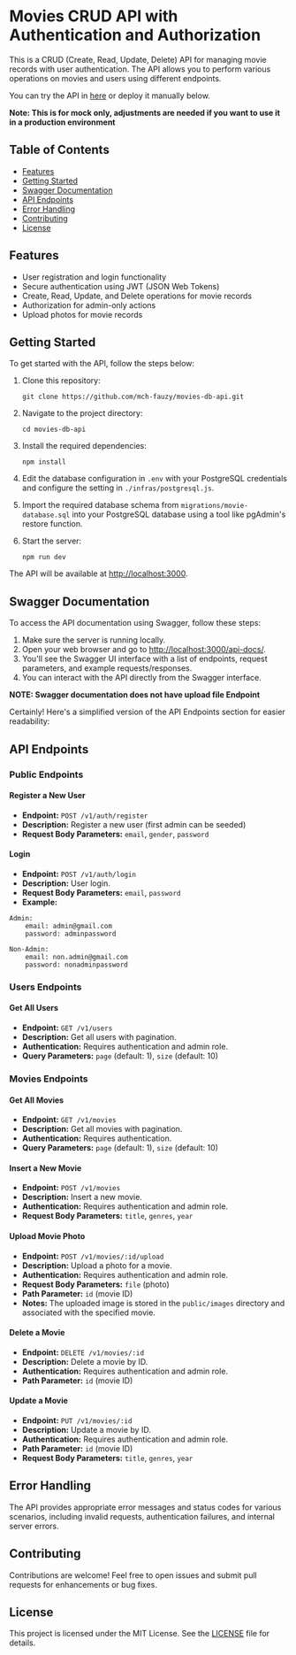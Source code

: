 # Movies CRUD API with Authentication and Authorization

This is a CRUD (Create, Read, Update, Delete) API for managing movie records with user authentication. The API allows you to perform various operations on movies and users using different endpoints.

You can try the API in [here](https://movies-db-api.vercel.app) or deploy it manually below.

**Note: This is for mock only, adjustments are needed if you want to use it in a production environment**

## Table of Contents

- [Features](#features)
- [Getting Started](#getting-started)
- [Swagger Documentation](#swagger-documentation)
- [API Endpoints](#api-endpoints)
- [Error Handling](#error-handling)
- [Contributing](#contributing)
- [License](#license)

## Features

- User registration and login functionality
- Secure authentication using JWT (JSON Web Tokens)
- Create, Read, Update, and Delete operations for movie records
- Authorization for admin-only actions
- Upload photos for movie records

## Getting Started

To get started with the API, follow the steps below:

1. Clone this repository: 
    ```
    git clone https://github.com/mch-fauzy/movies-db-api.git
    ```

2. Navigate to the project directory: 
    ```
    cd movies-db-api
    ```
3. Install the required dependencies:
   ```
   npm install
   ```

4. Edit the database configuration in `.env` with your PostgreSQL credentials and configure the setting in `./infras/postgresql.js`.
5. Import the required database schema from `migrations/movie-database.sql` into your PostgreSQL database using a tool like pgAdmin's restore function.
6. Start the server: 
    ```
    npm run dev
    ```

The API will be available at [http://localhost:3000](http://localhost:3000).

## Swagger Documentation

To access the API documentation using Swagger, follow these steps:

1. Make sure the server is running locally.
2. Open your web browser and go to [http://localhost:3000/api-docs/](http://localhost:3000/api-docs/).
3. You'll see the Swagger UI interface with a list of endpoints, request parameters, and example requests/responses.
4. You can interact with the API directly from the Swagger interface.

**NOTE: Swagger documentation does not have upload file Endpoint**

Certainly! Here's a simplified version of the API Endpoints section for easier readability:

## API Endpoints

### Public Endpoints

#### Register a New User
- **Endpoint:** `POST /v1/auth/register`
- **Description:** Register a new user (first admin can be seeded)
- **Request Body Parameters:** `email`, `gender`, `password`

#### Login
- **Endpoint:** `POST /v1/auth/login`
- **Description:** User login.
- **Request Body Parameters:** `email`, `password`
- **Example:**
```
Admin:
    email: admin@gmail.com
    password: adminpassword
```

```
Non-Admin:
    email: non.admin@gmail.com
    password: nonadminpassword
```


### Users Endpoints

#### Get All Users
- **Endpoint:** `GET /v1/users`
- **Description:** Get all users with pagination.
- **Authentication:** Requires authentication and admin role.
- **Query Parameters:** `page` (default: 1), `size` (default: 10)

### Movies Endpoints

#### Get All Movies
- **Endpoint:** `GET /v1/movies`
- **Description:** Get all movies with pagination.
- **Authentication:** Requires authentication.
- **Query Parameters:** `page` (default: 1), `size` (default: 10)

#### Insert a New Movie
- **Endpoint:** `POST /v1/movies`
- **Description:** Insert a new movie.
- **Authentication:** Requires authentication and admin role.
- **Request Body Parameters:** `title`, `genres`, `year`

#### Upload Movie Photo
- **Endpoint:** `POST /v1/movies/:id/upload`
- **Description:** Upload a photo for a movie.
- **Authentication:** Requires authentication and admin role.
- **Request Body Parameters:** `file` (photo)
- **Path Parameter:** `id` (movie ID)
- **Notes:** The uploaded image is stored in the `public/images` directory and associated with the specified movie.

#### Delete a Movie
- **Endpoint:** `DELETE /v1/movies/:id`
- **Description:** Delete a movie by ID.
- **Authentication:** Requires authentication and admin role.
- **Path Parameter:** `id` (movie ID)

#### Update a Movie
- **Endpoint:** `PUT /v1/movies/:id`
- **Description:** Update a movie by ID.
- **Authentication:** Requires authentication and admin role.
- **Path Parameter:** `id` (movie ID)
- **Request Body Parameters:** `title`, `genres`, `year`

## Error Handling

The API provides appropriate error messages and status codes for various scenarios, including invalid requests, authentication failures, and internal server errors.

## Contributing

Contributions are welcome! Feel free to open issues and submit pull requests for enhancements or bug fixes.

## License

This project is licensed under the MIT License. See the [LICENSE](LICENSE) file for details.